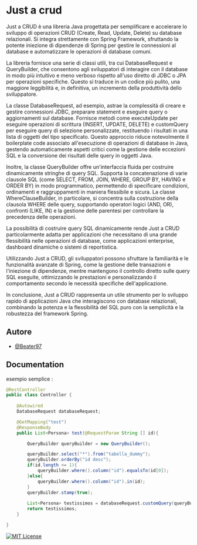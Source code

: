 
# Just a crud

Just a CRUD è una libreria Java progettata per semplificare e accelerare lo sviluppo di operazioni CRUD (Create, Read, Update, Delete) su database relazionali. Si integra strettamente con Spring Framework, sfruttando la potente iniezione di dipendenze di Spring per gestire le connessioni al database e automatizzare le operazioni di database comuni.

La libreria fornisce una serie di classi utili, tra cui DatabaseRequest e QueryBuilder, che consentono agli sviluppatori di interagire con il database in modo più intuitivo e meno verboso rispetto all'uso diretto di JDBC o JPA per operazioni specifiche. Questo si traduce in un codice più pulito, una maggiore leggibilità e, in definitiva, un incremento della produttività dello sviluppatore.

La classe DatabaseRequest, ad esempio, astrae la complessità di creare e gestire connessioni JDBC, preparare statement e eseguire query o aggiornamenti sul database. Fornisce metodi come executeUpdate per eseguire operazioni di scrittura (INSERT, UPDATE, DELETE) e customQuery per eseguire query di selezione personalizzate, restituendo i risultati in una lista di oggetti del tipo specificato. Questo approccio riduce notevolmente il boilerplate code associato all'esecuzione di operazioni di database in Java, gestendo automaticamente aspetti critici come la gestione delle eccezioni SQL e la conversione dei risultati delle query in oggetti Java.

Inoltre, la classe QueryBuilder offre un'interfaccia fluida per costruire dinamicamente stringhe di query SQL. Supporta la concatenazione di varie clausole SQL (come SELECT, FROM, JOIN, WHERE, GROUP BY, HAVING e ORDER BY) in modo programmatico, permettendo di specificare condizioni, ordinamenti e raggruppamenti in maniera flessibile e sicura. La classe WhereClauseBuilder, in particolare, si concentra sulla costruzione della clausola WHERE delle query, supportando operatori logici (AND, OR), confronti (LIKE, IN) e la gestione delle parentesi per controllare la precedenza delle operazioni.

La possibilità di costruire query SQL dinamicamente rende Just a CRUD particolarmente adatta per applicazioni che necessitano di una grande flessibilità nelle operazioni di database, come applicazioni enterprise, dashboard dinamiche o sistemi di reportistica.

Utilizzando Just a CRUD, gli sviluppatori possono sfruttare la familiarità e le funzionalità avanzate di Spring, come la gestione delle transazioni e l'iniezione di dipendenze, mentre mantengono il controllo diretto sulle query SQL eseguite, ottimizzando le prestazioni e personalizzando il comportamento secondo le necessità specifiche dell'applicazione.

In conclusione, Just a CRUD rappresenta un utile strumento per lo sviluppo rapido di applicazioni Java che interagiscono con database relazionali, combinando la potenza e la flessibilità del SQL puro con la semplicità e la robustezza del framework Spring.



## Autore

- [@Beater97](https://github.com/Beater97)


## Documentation
esempio semplice : 

```java
@RestController
public class Controller {
    
    @Autowired
    DatabaseRequest databaseRequest;

    @GetMapping("test")
    @ResponseBody
    public List<Persona> test(@RequestParam String [] id){

        QueryBuilder queryBuilder = new QueryBuilder();

        queryBuilder.select("*").from("tabella_dummy");
        queryBuilder.orderBy("id desc");
        if(id.length <= 1){
            queryBuilder.where().column("id").equalsTo(id[0]);
        }else{
            queryBuilder.where().column("id").in(id);
        }
        queryBuilder.stamp(true);
        
        List<Persona> testissimos = databaseRequest.customQuery(queryBuilder.build(),1, Persona.class);
        return testissimos;
    }

}
```



[![MIT License](https://img.shields.io/badge/License-MIT-green.svg)](https://choosealicense.com/licenses/mit/)
